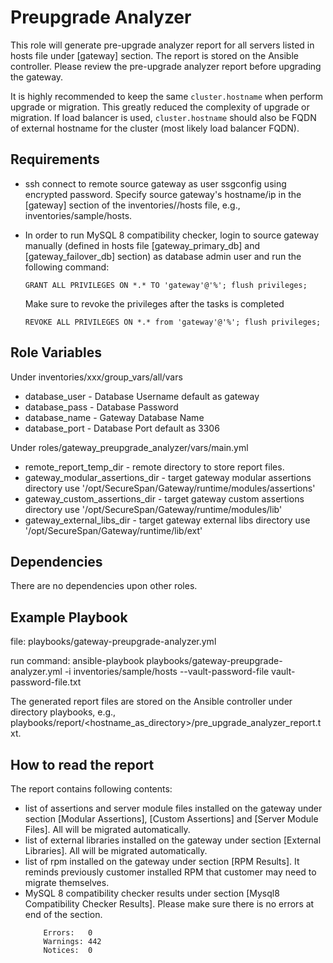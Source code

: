 Preupgrade Analyzer
======================

This role will generate pre-upgrade analyzer report for all servers listed in hosts file under [gateway] section. The report is stored on the Ansible controller.
Please review the pre-upgrade analyzer report before upgrading the gateway.

It is highly recommended to keep the same `cluster.hostname` when perform upgrade or migration. This greatly reduced the complexity of upgrade or migration. If load balancer is used, `cluster.hostname` should also be FQDN of external hostname for the cluster (most likely load balancer FQDN).

Requirements
------------
* ssh connect to remote source gateway as user ssgconfig using encrypted password. 
    Specify source gateway's hostname/ip in the [gateway] section of the inventories/<xxx>/hosts file, e.g., inventories/sample/hosts.
    
* In order to run MySQL 8 compatibility checker, login to source gateway manually (defined in hosts file [gateway_primary_db] and [gateway_failover_db] section) as database admin user and run the following command:
    ```
    GRANT ALL PRIVILEGES ON *.* TO 'gateway'@'%'; flush privileges;
    ```
  Make sure to revoke the privileges after the tasks is completed
    ```
    REVOKE ALL PRIVILEGES ON *.* from 'gateway'@'%'; flush privileges;
    ```

Role Variables
--------------
Under inventories/xxx/group_vars/all/vars
* database_user - Database Username default as gateway
* database_pass -  Database Password
* database_name - Gateway Database Name
* database_port - Database Port default as 3306

Under roles/gateway_preupgrade_analyzer/vars/main.yml
* remote_report_temp_dir - remote directory to store report files.
* gateway_modular_assertions_dir - target gateway modular assertions directory use '/opt/SecureSpan/Gateway/runtime/modules/assertions'
* gateway_custom_assertions_dir - target gateway custom assertions directory use '/opt/SecureSpan/Gateway/runtime/modules/lib'
* gateway_external_libs_dir - target gateway external libs directory use '/opt/SecureSpan/Gateway/runtime/lib/ext'


Dependencies
------------
There are no dependencies upon other roles.


Example Playbook
------------------
file: playbooks/gateway-preupgrade-analyzer.yml

run command: ansible-playbook playbooks/gateway-preupgrade-analyzer.yml -i inventories/sample/hosts --vault-password-file vault-password-file.txt

The generated report files are stored on the Ansible controller under directory playbooks, e.g., playbooks/report/<hostname_as_directory>/pre_upgrade_analyzer_report.txt.

How to read the report
-----------------------
The report contains following contents:

* list of assertions and server module files installed on the gateway under section [Modular Assertions], [Custom Assertions] and [Server Module Files]. All will be migrated automatically.
* list of external libraries installed on the gateway under section [External Libraries]. All will be migrated automatically.
* list of rpm installed on the gateway under section [RPM Results].  It reminds previously customer installed RPM that customer may need to migrate themselves.
* MySQL 8 compatibility checker results under section [Mysql8 Compatibility Checker Results]. Please make sure there is no errors at end of the section.
    ```
        Errors:   0
        Warnings: 442
        Notices:  0
    ```
                                                 